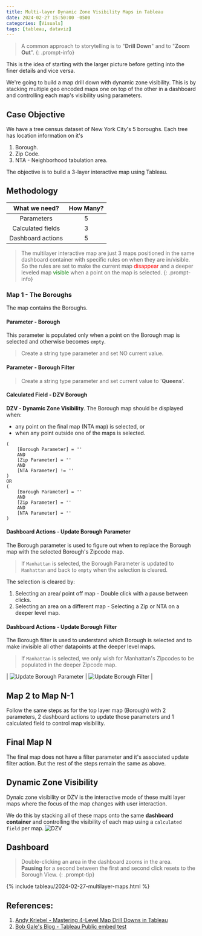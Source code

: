 ```yaml
---
title: Multi-layer Dynamic Zone Visibility Maps in Tableau
date: 2024-02-27 15:50:00 -0500
categories: [Visuals]
tags: [tableau, dataviz]
---
```

> A common approach to storytelling is to "**Drill Down**" and to "**Zoom Out**".
{: .prompt-info}

This is the idea of starting with the larger picture before getting into the finer
details and vice versa.

We're going to build a map drill down with dynamic zone visibility. 
This is by stacking multiple geo encoded maps one on top of the other in a dashboard and controlling each
map's visibility using parameters.

## Case Objective
We have a tree census dataset of New York City's 5 boroughs. Each tree has location information on it's
1. Borough.
2. Zip Code.
3. NTA - Neighborhood tabulation area.

The objective is to build a 3-layer interactive map using Tableau.

## Methodology

|   What we need?   | How Many? |
|:-----------------:|:---------:|
|    Parameters     |     5     |
| Calculated fields |     3     |
| Dashboard actions |     5     |

> The multilayer interactive map are just 3 maps positioned in the same dashboard container with specific rules
> on when they are in/visible.<br>
> So the rules are set to make the current map <span style="color:red">disappear</span> and a deeper 
> leveled map <span style="color:green">visible</span> when a point on the map is selected.
{: .prompt-info}

### Map 1 - The Boroughs
The map contains the Boroughs.

#### Parameter - Borough
This parameter is populated only when a point on the Borough map is selected and otherwise becomes `empty`.
> Create a string type parameter and set NO current value.

#### Parameter - Borough Filter
> Create a string type parameter and set current value to '**Queens**'.

#### Calculated Field - DZV Borough 
**DZV - Dynamic Zone Visibility**.
The Borough map should be displayed when:
 - any point on the final map (NTA map) is selected, or
 - when any point outside one of the maps is selected.
```
(
    [Borough Parameter] = ''
    AND 
    [Zip Parameter] = ''
    AND
    [NTA Parameter] != ''
)
OR
(
    [Borough Parameter] = ''
    AND 
    [Zip Parameter] = ''
    AND 
    [NTA Parameter] = ''
)
```

#### Dashboard Actions - Update Borough Parameter
The Borough parameter is used to figure out when to replace the Borough map with the selected Borough's Zipcode map.
> If `Manhattan` is selected, the Borough Parameter is updated to `Manhattan` and 
> back to `empty` when the selection is cleared. 

The selection is cleared by:
1. Selecting an area/ point off map - Double click with a pause between clicks.
2. Selecting an area on a different map - Selecting a Zip or NTA on a deeper level map.

#### Dashboard Actions - Update Borough Filter
The Borough filter is used to understand which Borough is selected and to make invisible all other datapoints at the
deeper level maps.

> If `Manhattan` is selected, we only wish for Manhattan's Zipcodes to be populated in the deeper Zipcode map.

| ![Update Borough Parameter](viz/20240227-parameter.png) | ![Update Borough Filter](viz/20240227-filter.png) |

## Map 2 to Map N-1
Follow the same steps as for the top layer map (Borough) with 2 parameters, 2 dashboard actions to update those
parameters and 1 calculated field to control map visibility.

## Final Map N
The final map does not have a filter parameter and it's associated update filter action. But the rest of the steps
remain the same as above.

## Dynamic Zone Visibility
Dynaic zone visibility or DZV is the interactive mode of these multi layer maps where the focus of the map changes
with user interaction.

We do this by stacking all of these maps onto the same **dashboard container** and controlling the visibility
of each map using a `calculated field` per map.
![DZV](viz/20240227-dzv.png)


## Dashboard
> Double-clicking an area in the dashboard zooms in the area.<br>
> **Pausing** for a second between the first and second click resets to the Borough View.
{: .prompt-tip}

{% include tableau/2024-02-27-multilayer-maps.html %}

## References:
1. [Andy Kriebel - Mastering 4-Level Map Drill Downs in Tableau](https://youtu.be/w4vlyXajJCU?si=6FB1Sua88Y-yMAOA)
2. [Bob Gale's Blog - Tableau Public embed test](https://www.bawbgale.com/tableau-public-embed-test/)